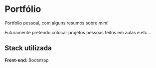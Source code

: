 # Portfólio

Portfólio pessoal, com alguns resumos sobre mim!

Futuramente pretendo colocar projetos pessoas feitos em aulas e etc...

## Stack utilizada

**Front-end:** Bootstrap

